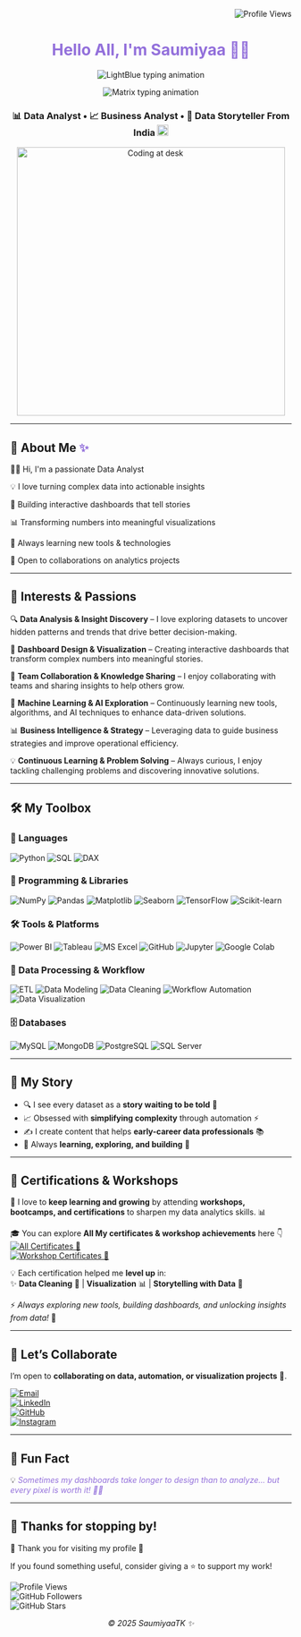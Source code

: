 <!-- Profile views top-right -->  
<p align="right"> 
  <img src="https://komarev.com/ghpvc/?username=SaumiyaaTK&label=Profile%20Views&color=0e75b6&style=flat" alt="Profile Views" /> 
</p>  

<!-- Header --> 
<h1 align="center" style="color:#9370DB;">Hello All, I'm Saumiyaa 👩‍💻</h1>  

<!-- Purple-style animated intro --> 
<p align="center">  
  <img src="https://readme-typing-svg.demolab.com?font=Fira+Code&weight=500&size=20&pause=1000&color=A020F0&center=true&vCenter=true&width=480&lines=Welcome+to+My+Journey+of+Learning+&+Growth;" alt="LightBlue typing animation" />  
</p>  

<!-- Matrix-style animated intro -->  
<p align="center">  
  <img src="https://readme-typing-svg.demolab.com?font=Fira+Code&weight=500&size=20&pause=1000&color=39FF14&center=true&vCenter=true&width=420&lines=Simplifying+Complexity;Turning+raw+data+into+insights+%F0%9F%92%BB" alt="Matrix typing animation" />  
</p>  

<!-- Subtitle with India flag --> 
<h3 align="center">  
📊 Data Analyst • 📈 Business Analyst • 📖 Data Storyteller From India  
<img src="https://flagcdn.com/w40/in.png" width="20" alt="India Flag">  
</h3>    

<!-- Workspace image --> 
<p align="center">   
  <img src="https://i.pinimg.com/originals/f9/13/57/f9135788c6aeeec438abb986f283936c.gif" alt="Coding at desk" width="480"/> 
</p>  

---

## 🧠 About Me <span style="color:#9370DB;">✨</span>
🙋‍♀️ Hi, I'm a passionate Data Analyst  

💡 I love turning complex data into actionable insights  

🚀 Building interactive dashboards that tell stories  

📊 Transforming numbers into meaningful visualizations  

🌱 Always learning new tools & technologies  

🤝 Open to collaborations on analytics projects  

---

## 🌟 Interests & Passions
🔍 **Data Analysis & Insight Discovery** – I love exploring datasets to uncover hidden patterns and trends that drive better decision-making.  

🎨 **Dashboard Design & Visualization** – Creating interactive dashboards that transform complex numbers into meaningful stories.  

🤝 **Team Collaboration & Knowledge Sharing** – I enjoy collaborating with teams and sharing insights to help others grow.  

🌱 **Machine Learning & AI Exploration** – Continuously learning new tools, algorithms, and AI techniques to enhance data-driven solutions.  

📊 **Business Intelligence & Strategy** – Leveraging data to guide business strategies and improve operational efficiency.  

💡 **Continuous Learning & Problem Solving** – Always curious, I enjoy tackling challenging problems and discovering innovative solutions.  

---

## 🛠️ My Toolbox  
### 📝 Languages 
![Python](https://img.shields.io/badge/Python-9370DB?style=for-the-badge&logo=python&logoColor=white) 
![SQL](https://img.shields.io/badge/SQL-336791?style=for-the-badge&logo=postgresql&logoColor=white) 
![DAX](https://img.shields.io/badge/DAX-ffc107?style=for-the-badge&logo=power-bi&logoColor=black)  

### 🐍 Programming & Libraries 
![NumPy](https://img.shields.io/badge/Numpy-013243?style=for-the-badge&logo=numpy&logoColor=white) 
![Pandas](https://img.shields.io/badge/Pandas-150458?style=for-the-badge&logo=pandas&logoColor=white) 
![Matplotlib](https://img.shields.io/badge/Matplotlib-003B57?style=for-the-badge&logo=plotly&logoColor=white) 
![Seaborn](https://img.shields.io/badge/Seaborn-0077B6?style=for-the-badge&logo=python&logoColor=white) 
![TensorFlow](https://img.shields.io/badge/TensorFlow-FF6F00?style=for-the-badge&logo=tensorflow&logoColor=white) 
![Scikit-learn](https://img.shields.io/badge/Scikit--Learn-F7931E?style=for-the-badge&logo=scikit-learn&logoColor=white)  

### 🛠 Tools & Platforms 
![Power BI](https://img.shields.io/badge/Power%20BI-F2C811?style=for-the-badge&logo=powerbi&logoColor=black) 
![Tableau](https://img.shields.io/badge/Tableau-E97627?style=for-the-badge&logo=tableau&logoColor=white) 
![MS Excel](https://img.shields.io/badge/Microsoft%20Excel-217346?style=for-the-badge&logo=microsoft-excel&logoColor=white) 
![GitHub](https://img.shields.io/badge/GitHub-9370DB?style=for-the-badge&logo=github&logoColor=white) 
![Jupyter](https://img.shields.io/badge/Jupyter-F37626?style=for-the-badge&logo=jupyter&logoColor=white) 
![Google Colab](https://img.shields.io/badge/Google%20Colab-F9AB00?style=for-the-badge&logo=googlecolab&logoColor=black)  

### 🔄 Data Processing & Workflow 
![ETL](https://img.shields.io/badge/ETL-4A90E2?style=for-the-badge) 
![Data Modeling](https://img.shields.io/badge/Data%20Modeling-8E44AD?style=for-the-badge&logo=databricks&logoColor=white) 
![Data Cleaning](https://img.shields.io/badge/Data%20Cleaning-27AE60?style=for-the-badge&logo=apache-spark&logoColor=white) 
![Workflow Automation](https://img.shields.io/badge/Workflow%20Automation-FF5733?style=for-the-badge&logo=airflow&logoColor=white) 
![Data Visualization](https://img.shields.io/badge/Data%20Visualization-DA4453?style=for-the-badge&logo=tableau&logoColor=white)  

### 🗄 Databases 
![MySQL](https://img.shields.io/badge/MySQL-4479A1?style=for-the-badge&logo=mysql&logoColor=white) 
![MongoDB](https://img.shields.io/badge/MongoDB-47A248?style=for-the-badge&logo=mongodb&logoColor=white) 
![PostgreSQL](https://img.shields.io/badge/PostgreSQL-4169E1?style=for-the-badge&logo=postgresql&logoColor=white) 
![SQL Server](https://img.shields.io/badge/SQL%20Server-CC2927?style=for-the-badge&logo=microsoftsqlserver&logoColor=white)  

---

## 🌟 My Story   
- 🔍 I see every dataset as a **story waiting to be told** 📖   
- 📈 Obsessed with **simplifying complexity** through automation ⚡   
- ✍️ I create content that helps **early-career data professionals** 📚   
- 🧩 Always **learning, exploring, and building** 🚀    

---

## 🏅 Certifications & Workshops    
📜 I love to **keep learning and growing** by attending **workshops, bootcamps, and certifications** to sharpen my data analytics skills. 📊  

🎓 You can explore **All My certificates & workshop achievements** here 👇  
[![All Certificates 🌟](https://img.shields.io/badge/All%20Certificates-9370DB?style=for-the-badge&logo=read-the-docs)](Certifications/)  
[![Workshop Certificates 🌟](https://img.shields.io/badge/Workshop%20Certificates-%F0%9F%8C%9F-purple?style=for-the-badge&logo=read-the-docs)](Workshop/)  

💡 Each certification helped me **level up** in:  
✨ **Data Cleaning** 🧹 | **Visualization** 📊 | **Storytelling with Data** 📖  

⚡ _Always exploring new tools, building dashboards, and unlocking insights from data!_ 🔑    

---

## 🤝 Let’s Collaborate  
I’m open to **collaborating on data, automation, or visualization projects** 🤝.  

[![Email](https://img.shields.io/badge/Email-9370DB?style=for-the-badge&logo=gmail)](mailto:saumiyaakannan@gmail.com)  
[![LinkedIn](https://img.shields.io/badge/LINKEDIN-9370DB?style=for-the-badge&logo=linkedin)](https://linkedin.com/in/saumiyaa-t-k)  
[![GitHub](https://img.shields.io/badge/GitHub-9370DB?style=for-the-badge&logo=github)](https://github.com/SaumiyaaTK)  
[![Instagram](https://img.shields.io/badge/Instagram-Profile-E4405F?style=for-the-badge&logo=instagram&logoColor=white)](https://www.instagram.com/_saumi.teddy_/)  

---

## 🎯 Fun Fact  
💡 <em style="color:#9370DB;">Sometimes my dashboards take longer to design than to analyze… but every pixel is worth it! 🎨😄</em>  

---

## 🚀 Thanks for stopping by!  
🙏 Thank you for visiting my profile 💖  

If you found something useful, consider giving a ⭐ to support my work!  

![Profile Views](https://komarev.com/ghpvc/?username=SaumiyaaTK&color=blue&style=flat-square)  
![GitHub Followers](https://img.shields.io/github/followers/SaumiyaaTK?label=Follow&style=social)  
![GitHub Stars](https://img.shields.io/github/stars/SaumiyaaTK?affiliations=OWNER%2CCOLLABORATOR&style=social)  

<p align="center"><em>© 2025 SaumiyaaTK ✨</em></p>
